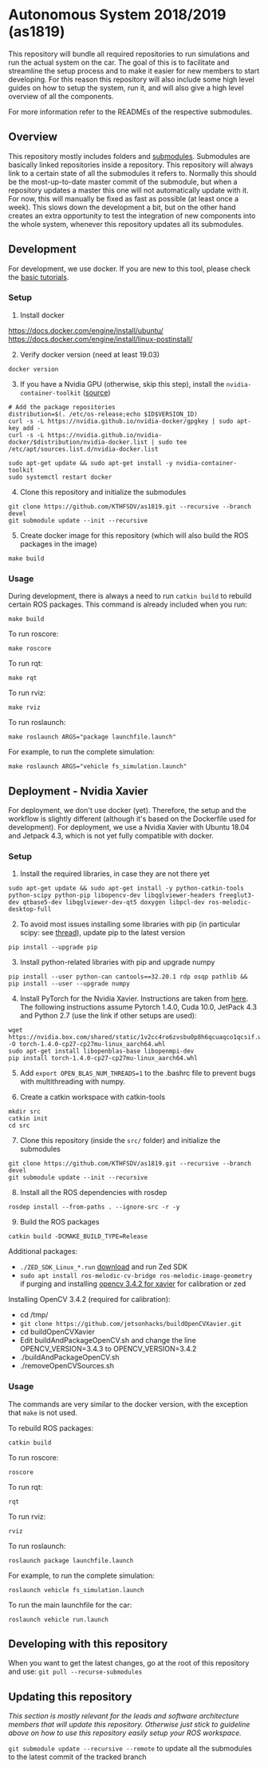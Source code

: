 # Autonomous System 2018/2019 (as1819)

This repository will bundle all required repositories to run simulations and run the actual system on the car. The goal of this is to facilitate and streamline the setup process and to make it easier for new members to start developing. For this reason this repository will also include some high level guides on how to setup the system, run it, and will also give a high level overview of all the components.

For more information refer to the READMEs of the respective submodules.

## Overview

This repository mostly includes folders and [submodules](https://git-scm.com/book/en/v2/Git-Tools-Submodules). Submodules are basically linked repositories inside a repository. This repository will always link to a certain state of all the submodules it refers to. Normally this should be the most-up-to-date master commit of the submodule, but when a repository updates a master this one will not automatically update with it. For now, this will manually be fixed as fast as possible (at least once a week). This slows down the development a bit, but on the other hand creates an extra opportunity to test the integration of new components into the whole system, whenever this repository updates all its submodules.

## Development

For development, we use docker. If you are new to this tool, please check the [basic tutorials](https://docs.docker.com/get-started/).

### Setup

1. Install docker

https://docs.docker.com/engine/install/ubuntu/
https://docs.docker.com/engine/install/linux-postinstall/

2. Verify docker version (need at least 19.03)

```
docker version
```

3. If you have a Nvidia GPU (otherwise, skip this step), install the `nvidia-container-toolkit` ([source](https://github.com/NVIDIA/nvidia-docker#ubuntu-160418042004-debian-jessiestretchbuster
))

```
# Add the package repositories
distribution=$(. /etc/os-release;echo $ID$VERSION_ID)
curl -s -L https://nvidia.github.io/nvidia-docker/gpgkey | sudo apt-key add -
curl -s -L https://nvidia.github.io/nvidia-docker/$distribution/nvidia-docker.list | sudo tee /etc/apt/sources.list.d/nvidia-docker.list

sudo apt-get update && sudo apt-get install -y nvidia-container-toolkit
sudo systemctl restart docker
```

4. Clone this repository and initialize the submodules

```
git clone https://github.com/KTHFSDV/as1819.git --recursive --branch devel
git submodule update --init --recursive
```

5. Create docker image for this repository (which will also build the ROS packages in the image)

```
make build
```

### Usage

During development, there is always a need to run `catkin build` to rebuild certain ROS packages. This command is already included when you run:

```
make build
```

To run roscore:

```
make roscore
```

To run rqt:

```
make rqt
```

To run rviz:

```
make rviz
```

To run roslaunch:

```
make roslaunch ARGS="package launchfile.launch"
```

For example, to run the complete simulation:

```
make roslaunch ARGS="vehicle fs_simulation.launch"
```

## Deployment - Nvidia Xavier

For deployment, we don't use docker (yet). Therefore, the setup and the workflow is slightly different (although it's based on the Dockerfile used for development). For deployment, we use a Nvidia Xavier with Ubuntu 18.04 and Jetpack 4.3, which is not yet fully compatible with docker.

### Setup

1. Install the required libraries, in case they are not there yet

```
sudo apt-get update && sudo apt-get install -y python-catkin-tools python-scipy python-pip libopencv-dev libqglviewer-headers freeglut3-dev qtbase5-dev libqglviewer-dev-qt5 doxygen libpcl-dev ros-melodic-desktop-full
```

2. To avoid most issues installing some libraries with pip (in particular scipy: see [thread](https://stackoverflow.com/questions/26575587/cant-install-scipy-through-pip)), update pip to the latest version

```
pip install --upgrade pip
```

3. Install python-related libraries with pip and upgrade numpy

```
pip install --user python-can cantools==32.20.1 rdp osqp pathlib && pip install --user --upgrade numpy
```

4. Install PyTorch for the Nvidia Xavier. Instructions are taken from [here](https://forums.developer.nvidia.com/t/pytorch-for-jetson-nano-version-1-5-0-now-available/72048). The following instructions assume Pytorch 1.4.0, Cuda 10.0, JetPack 4.3 and Python 2.7 (use the link if other setups are used):

```
wget https://nvidia.box.com/shared/static/1v2cc4ro6zvsbu0p8h6qcuaqco1qcsif.whl -O torch-1.4.0-cp27-cp27mu-linux_aarch64.whl
sudo apt-get install libopenblas-base libopenmpi-dev
pip install torch-1.4.0-cp27-cp27mu-linux_aarch64.whl
```

5. Add `export OPEN_BLAS_NUM_THREADS=1` to the .bashrc file to prevent bugs with multithreading with numpy.

6. Create a catkin workspace with catkin-tools

```
mkdir src
catkin init
cd src
```

7. Clone this repository (inside the `src/` folder) and initialize the submodules

```
git clone https://github.com/KTHFSDV/as1819.git --recursive --branch devel
git submodule update --init --recursive
```

8. Install all the ROS dependencies with rosdep

```
rosdep install --from-paths . --ignore-src -r -y
```

9. Build the ROS packages

```
catkin build -DCMAKE_BUILD_TYPE=Release
```

Additional packages:
- ```./ZED_SDK_Linux_*.run``` [download](https://download.stereolabs.com/zedsdk/3.1/jp43/jetsons) and run Zed SDK
- ```sudo apt install ros-melodic-cv-bridge ros-melodic-image-geometry ``` if purging and installing [opencv 3.4.2 for xavier](https://www.jetsonhacks.com/2018/11/08/build-opencv-3-4-on-nvidia-jetson-agx-xavier-developer-kit/) for calibration or zed

Installing OpenCV 3.4.2 (required for calibration):
- cd /tmp/
- ```git clone https://github.com/jetsonhacks/buildOpenCVXavier.git```
- cd buildOpenCVXavier
- Edit buildAndPackageOpenCV.sh and change the line OPENCV_VERSION=3.4.3 to OPENCV_VERSION=3.4.2
- ./buildAndPackageOpenCV.sh
- ./removeOpenCVSources.sh

### Usage

The commands are very similar to the docker version, with the exception that ```make``` is not used.

To rebuild ROS packages:

```
catkin build
```

To run roscore:

```
roscore
```

To run rqt:

```
rqt
```

To run rviz:

```
rviz
```

To run roslaunch:

```
roslaunch package launchfile.launch
```

For example, to run the complete simulation:

```
roslaunch vehicle fs_simulation.launch
```

To run the main launchfile for the car:

```
roslaunch vehicle run.launch
```

## Developing with this repository
When you want to get the latest changes, go at the root of this repository and use:
```git pull --recurse-submodules```


## Updating this repository
*This section is mostly relevant for the leads and software architecture members that will update this repository. Otherwise just stick to guideline above on how to use this repository easily setup your ROS workspace.*

`git submodule update --recursive --remote` to update all the submodules to the latest commit of the tracked branch
